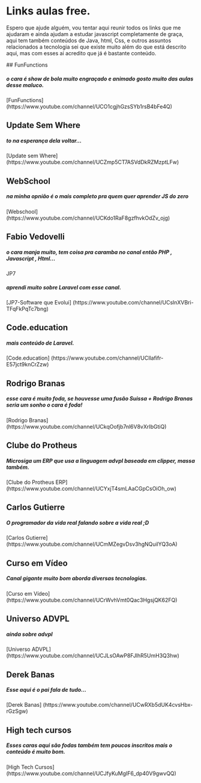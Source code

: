 # Links aulas free.

<p>
Espero que ajude alguém, vou tentar aqui reunir todos os links que me ajudaram e 
ainda ajudam a estudar javascript completamente de graça, aqui tem também conteúdos 
de Java, html, Css, e outros assuntos relacionados a tecnologia sei que existe muito
além do que está descrito aqui, mas com esses ai acredito que já é bastante conteúdo.
</p>
## FunFunctions 
<h5>o cara é show de bola muito engraçado e animado gosto muito das aulas desse maluco.</h5>
[FunFunctions](https://www.youtube.com/channel/UCO1cgjhGzsSYb1rsB4bFe4Q)

## Update Sem Where 
<h5>to na esperança dela voltar...</h5>
[Update sem Where](https://www.youtube.com/channel/UCZmp5CT7ASVdDkRZMzptLFw)

## WebSchool 
<h5>na minha opnião é o mais completo pra quem quer aprender JS do zero</h5>
[Webschool] (https://www.youtube.com/channel/UCKdo1RaF8gzfhvkOdZv_ojg)

## Fabio Vedovelli 
<h5>o cara manja muito, tem coisa pra caramba no canal então PHP , Javascript , Html...</h5
[Fabio Vedovelli] (https://www.youtube.com/channel/UC1PUtdA_NktdtmRpF_UGG_w)

## JP7 
<h5>aprendi muito sobre Laravel com esse canal.</h5>
[JP7-Software que Evolui] (https://www.youtube.com/channel/UCslnXVBri-TFqFkPqTc7bng)

## Code.education 
<h5>mais conteúdo de Laravel.</h5>
[Code.education] (https://www.youtube.com/channel/UCIlafifr-E57jct9knCrZzw)

## Rodrigo Branas 
<h5>esse cara é muito foda, se houvesse uma fusão Suissa + Rodrigo Branas seria um sonho o cara é foda!</h5>
[Rodrigo Branas] (https://www.youtube.com/channel/UCkqOofjb7nl6V8vXrIbGtiQ)

## Clube do Protheus 
<h5>Microsiga um ERP que usa a linguagem advpl baseada em clipper, massa também.</h5>
[Clube do Protheus ERP] (https://www.youtube.com/channel/UCYxjT4smLAaCGpCsOiOh_ow)

## Carlos Gutierre 
<h5>O programador da vida real falando sobre a vida real ;D</h5>
[Carlos Gutierre] (https://www.youtube.com/channel/UCmMZegvDsv3hgNQuilYQ3oA)

## Curso em Vídeo 
<h5>Canal gigante muito bom aborda diversas tecnologias.</h5>
[Curso em Vídeo] (https://www.youtube.com/channel/UCrWvhVmt0Qac3HgsjQK62FQ)

## Universo ADVPL 
<h5>ainda sobre advpl</h5>
[Universo ADVPL] (https://www.youtube.com/channel/UCJLsOAwP8FJlhR5UmH3Q3hw)

## Derek Banas 
<h5>Esse aqui é o pai fala de tudo...</h5>
[Derek Banas] (https://www.youtube.com/channel/UCwRXb5dUK4cvsHbx-rGzSgw)

## High tech cursos 
<h5>Esses caras aqui são fodas também tem poucos inscritos mais o conteúdo é muito bom.</h5>
[High Tech Cursos] (https://www.youtube.com/channel/UCJfyKuMgIF6_dp40V9gwvQQ)


